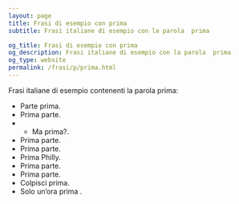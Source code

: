 ```yaml
---
layout: page
title: Frasi di esempio con prima 
subtitle: Frasi italiane di esempio con la parola  prima

og_title: Frasi di esempio con prima 
og_description: Frasi italiane di esempio con la parola  prima
og_type: website
permalink: /frasi/p/prima.html
---
```


Frasi italiane di esempio contenenti la parola prima:


- Parte prima.
- Prima parte.
- - Ma prima?.
- Prima parte.
- Prima parte.
- Prima Philly.
- Prima parte.
- Prima parte.
- Colpisci prima.
- Solo un’ora prima .
